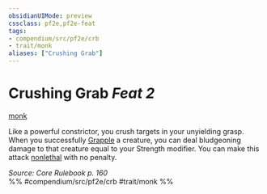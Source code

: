 ```yaml
---
obsidianUIMode: preview
cssclass: pf2e,pf2e-feat
tags:
- compendium/src/pf2e/crb
- trait/monk
aliases: ["Crushing Grab"]
---
```

# Crushing Grab  *Feat 2*  
[monk](/rules/traits/monk.md)  


Like a powerful constrictor, you crush targets in your unyielding grasp. When you successfully [Grapple](/rules/actions/grapple.md) a creature, you can deal bludgeoning damage to that creature equal to your Strength modifier. You can make this attack [nonlethal](/rules/traits/nonlethal.md) with no penalty.

*Source: Core Rulebook p. 160*  
%% #compendium/src/pf2e/crb #trait/monk %%
